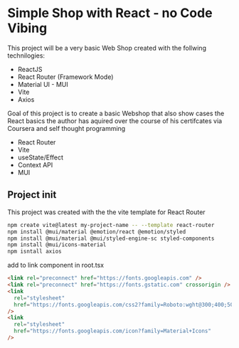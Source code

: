 # Simple Shop with React - no Code Vibing

This project will be a very basic Web Shop created with the follwing technilogies: 

- ReactJS
- React Router (Framework Mode)
- Material UI - MUI
- Vite
- Axios

Goal of this project is to create a basic Webshop that also show cases
the React basics the author has aquired over the course of his certifcates via Coursera and self thought programming

- React Router
- Vite
- useState/Effect
- Context API
- MUI


## Project init

This project was created with the the vite template for React Router

```sh
npm create vite@latest my-project-name -- --template react-router
npm install @mui/material @emotion/react @emotion/styled
npm install @mui/material @mui/styled-engine-sc styled-components
npm install @mui/icons-material
npm isntall axios
```

add to link component in root.tsx

```html
<link rel="preconnect" href="https://fonts.googleapis.com" />
<link rel="preconnect" href="https://fonts.gstatic.com" crossorigin />
<link
  rel="stylesheet"
  href="https://fonts.googleapis.com/css2?family=Roboto:wght@300;400;500;700&display=swap"
/>
<link
  rel="stylesheet"
  href="https://fonts.googleapis.com/icon?family=Material+Icons"
/>
```

